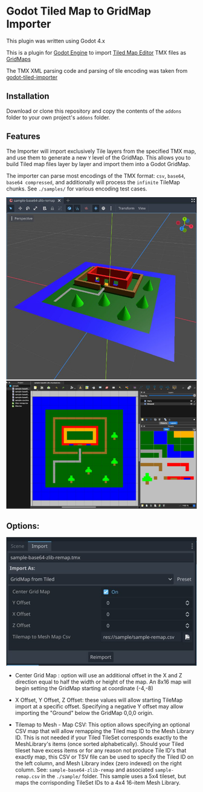 
# Godot Tiled Map to GridMap Importer

This plugin was written using Godot 4.x

This is a plugin for [Godot Engine](https://godotengine.org) to import [Tiled Map Editor](http://www.mapeditor.org) TMX files as [GridMaps](https://docs.godotengine.org/en/stable/classes/class_gridmap.html)

The TMX XML parsing code and parsing of tile encoding was taken from [godot-tiled-importer](https://github.com/vnen/godot-tiled-importer/)

## Installation

Download or clone this repository and copy the contents of the
`addons` folder to your own project's `addons` folder.


## Features

The Importer will import exclusively Tile layers from the specified TMX map, and use them to generate a new `Y` level of the GridMap.
This allows you to build Tiled map files layer by layer and import them into a Godot GridMap.

The importer can parse most encodings of the TMX format: `csv`, `base64`, `base64 compressed`, and additionally will process the `infinite` TileMap chunks.
See `./samples/` for various encoding test cases. 

![Godot: Imported Tiled Map](./doc/godot-imported-tilemap.jpeg)
![Tiled: Sample Map](./doc/tiled-sample-map.jpeg)

## Options:

![Godot: Import Options](./doc/godot-import-options.jpeg)

* Center Grid Map : option will use an additional offset in the X and Z direction equal to half the width or height of the map. An 8x16 map will begin setting the GridMap starting at coordinate (-4,-8)

* X Offset, Y Offset, Z Offset: these values will allow starting TileMap import at a specific offset. Specifying a negative Y offset may allow importing the "Ground" below the GridMap 0,0,0 origin.

* Tilemap to Mesh - Map CSV: This option allows specifying an optional CSV map that will allow remapping the Tiled map ID to the Mesh Library ID. This is not needed if your Tiled TileSet corresponds exactly to the MeshLibrary's items (once sorted alphabetically). Should your Tiled tileset have excess items or for any reason not produce Tile ID's that exactly map, this CSV or TSV file can be used to specify the Tiled ID on the left column, and Mesh Library index (zero indexed) on the right column.
See: `sample-base64-zlib-remap` and associated `sample-remap.csv` in the `./sample/` folder. This sample uses a 5x4 tileset, but maps the corrisponding TileSet IDs to a 4x4 16-item Mesh Library. 